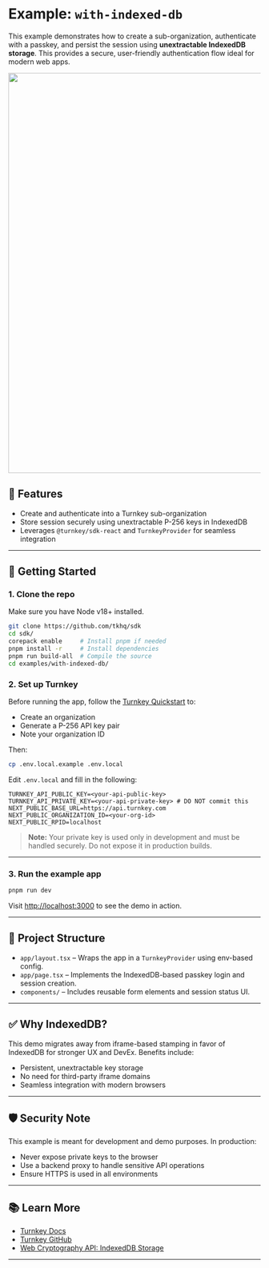 # Example: `with-indexed-db`

This example demonstrates how to create a sub-organization, authenticate with a passkey, and persist the session using **unextractable IndexedDB storage**. This provides a secure, user-friendly authentication flow ideal for modern web apps.

<div>
  <img src="./img/demo.png" width="800" />
</div>

## 🔧 Features

- Create and authenticate into a Turnkey sub-organization
- Store session securely using unextractable P-256 keys in IndexedDB
- Leverages `@turnkey/sdk-react` and `TurnkeyProvider` for seamless integration

---

## 🏁 Getting Started

### 1. Clone the repo

Make sure you have Node v18+ installed.

```bash
git clone https://github.com/tkhq/sdk
cd sdk/
corepack enable     # Install pnpm if needed
pnpm install -r     # Install dependencies
pnpm run build-all  # Compile the source
cd examples/with-indexed-db/
```

### 2. Set up Turnkey

Before running the app, follow the [Turnkey Quickstart](https://docs.turnkey.com/getting-started/quickstart) to:

- Create an organization
- Generate a P-256 API key pair
- Note your organization ID

Then:

```bash
cp .env.local.example .env.local
```

Edit `.env.local` and fill in the following:

```env
TURNKEY_API_PUBLIC_KEY=<your-api-public-key>
TURNKEY_API_PRIVATE_KEY=<your-api-private-key> # DO NOT commit this
NEXT_PUBLIC_BASE_URL=https://api.turnkey.com
NEXT_PUBLIC_ORGANIZATION_ID=<your-org-id>
NEXT_PUBLIC_RPID=localhost
```

> **Note:** Your private key is used only in development and must be handled securely. Do not expose it in production builds.

---

### 3. Run the example app

```bash
pnpm run dev
```

Visit [http://localhost:3000](http://localhost:3000) to see the demo in action.

---

## 📁 Project Structure

- `app/layout.tsx` – Wraps the app in a `TurnkeyProvider` using env-based config.
- `app/page.tsx` – Implements the IndexedDB-based passkey login and session creation.
- `components/` – Includes reusable form elements and session status UI.

---

## ✅ Why IndexedDB?

This demo migrates away from iframe-based stamping in favor of IndexedDB for stronger UX and DevEx. Benefits include:

- Persistent, unextractable key storage
- No need for third-party iframe domains
- Seamless integration with modern browsers

---

## 🛡️ Security Note

This example is meant for development and demo purposes. In production:

- Never expose private keys to the browser
- Use a backend proxy to handle sensitive API operations
- Ensure HTTPS is used in all environments

---

## 📚 Learn More

- [Turnkey Docs](https://docs.turnkey.com/)
- [Turnkey GitHub](https://github.com/tkhq/sdk)
- [Web Cryptography API: IndexedDB Storage](https://developer.mozilla.org/en-US/docs/Web/API/CryptoKey#storing_cryptokeys)

---
